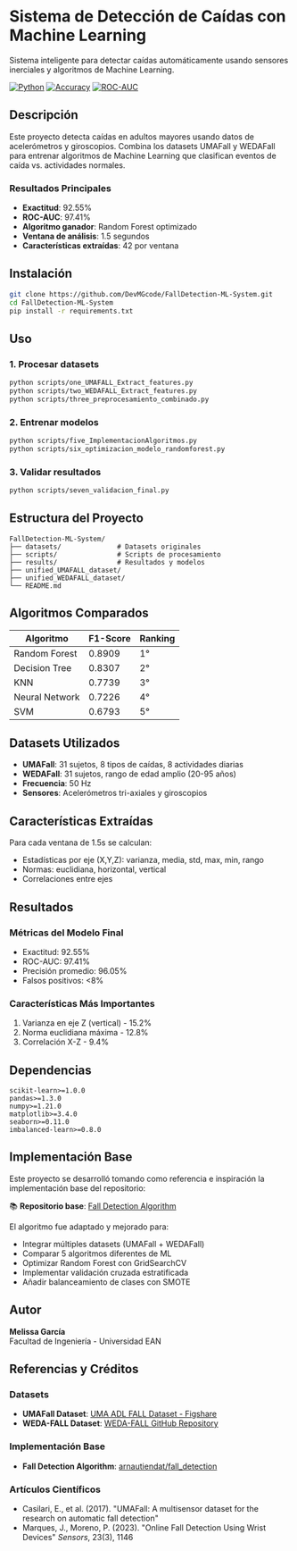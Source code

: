 # Sistema de Detección de Caídas con Machine Learning

Sistema inteligente para detectar caídas automáticamente usando sensores inerciales y algoritmos de Machine Learning.


[![Python](https://img.shields.io/badge/python-v3.8+-blue.svg)](https://www.python.org/)
[![Accuracy](https://img.shields.io/badge/accuracy-92.55%25-brightgreen.svg)](#resultados)
[![ROC-AUC](https://img.shields.io/badge/ROC--AUC-97.41%25-brightgreen.svg)](#resultados)

## Descripción

Este proyecto detecta caídas en adultos mayores usando datos de acelerómetros y giroscopios. Combina los datasets UMAFall y WEDAFall para entrenar algoritmos de Machine Learning que clasifican eventos de caída vs. actividades normales.

### Resultados Principales
- **Exactitud**: 92.55%
- **ROC-AUC**: 97.41%
- **Algoritmo ganador**: Random Forest optimizado
- **Ventana de análisis**: 1.5 segundos
- **Características extraídas**: 42 por ventana

## Instalación

```bash
git clone https://github.com/DevMGcode/FallDetection-ML-System.git
cd FallDetection-ML-System
pip install -r requirements.txt
```

## Uso

### 1. Procesar datasets
```bash
python scripts/one_UMAFALL_Extract_features.py
python scripts/two_WEDAFALL_Extract_features.py
python scripts/three_preprocesamiento_combinado.py
```

### 2. Entrenar modelos
```bash
python scripts/five_ImplementacionAlgoritmos.py
python scripts/six_optimizacion_modelo_randomforest.py
```

### 3. Validar resultados
```bash
python scripts/seven_validacion_final.py
```

## Estructura del Proyecto

```
FallDetection-ML-System/
├── datasets/              # Datasets originales
├── scripts/               # Scripts de procesamiento
├── results/               # Resultados y modelos
├── unified_UMAFALL_dataset/
├── unified_WEDAFALL_dataset/
└── README.md
```

## Algoritmos Comparados

| Algoritmo | F1-Score | Ranking |
|-----------|----------|---------|
| Random Forest | 0.8909 | 1° |
| Decision Tree | 0.8307 | 2° |
| KNN | 0.7739 | 3° |
| Neural Network | 0.7226 | 4° |
| SVM | 0.6793 | 5° |

## Datasets Utilizados

- **UMAFall**: 31 sujetos, 8 tipos de caídas, 8 actividades diarias
- **WEDAFall**: 31 sujetos, rango de edad amplio (20-95 años)
- **Frecuencia**: 50 Hz
- **Sensores**: Acelerómetros tri-axiales y giroscopios

## Características Extraídas

Para cada ventana de 1.5s se calculan:
- Estadísticas por eje (X,Y,Z): varianza, media, std, max, min, rango
- Normas: euclidiana, horizontal, vertical
- Correlaciones entre ejes

## Resultados

### Métricas del Modelo Final
- Exactitud: 92.55%
- ROC-AUC: 97.41%
- Precisión promedio: 96.05%
- Falsos positivos: <8%

### Características Más Importantes
1. Varianza en eje Z (vertical) - 15.2%
2. Norma euclidiana máxima - 12.8%
3. Correlación X-Z - 9.4%

## Dependencias

```
scikit-learn>=1.0.0
pandas>=1.3.0
numpy>=1.21.0
matplotlib>=3.4.0
seaborn>=0.11.0
imbalanced-learn>=0.8.0
```

## Implementación Base

Este proyecto se desarrolló tomando como referencia e inspiración la implementación base del repositorio:

📚 **Repositorio base**: [Fall Detection Algorithm](https://github.com/arnautiendat/fall_detection/tree/master)

El algoritmo fue adaptado y mejorado para:
- Integrar múltiples datasets (UMAFall + WEDAFall)
- Comparar 5 algoritmos diferentes de ML
- Optimizar Random Forest con GridSearchCV
- Implementar validación cruzada estratificada
- Añadir balanceamiento de clases con SMOTE

## Autor

**Melissa García**  
Facultad de Ingeniería - Universidad EAN

## Referencias y Créditos

### Datasets
- **UMAFall Dataset**: [UMA ADL FALL Dataset - Figshare](https://figshare.com/articles/dataset/UMA_ADL_FALL_Dataset_zip/4214283)
- **WEDA-FALL Dataset**: [WEDA-FALL GitHub Repository](https://github.com/joaojtmarques/WEDA-FALL)

### Implementación Base
- **Fall Detection Algorithm**: [arnautiendat/fall_detection](https://github.com/arnautiendat/fall_detection/tree/master)

### Artículos Científicos
- Casilari, E., et al. (2017). "UMAFall: A multisensor dataset for the research on automatic fall detection"
- Marques, J., Moreno, P. (2023). "Online Fall Detection Using Wrist Devices" *Sensors*, 23(3), 1146

